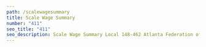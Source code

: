 ```yaml
---
path: /scalewagesummary
title: Scale Wage Summary
number: "411"
seo_title: "411"
seo_description: Scale Wage Summary Local 148-462 Atlanta Federation of Musicians
---
```

